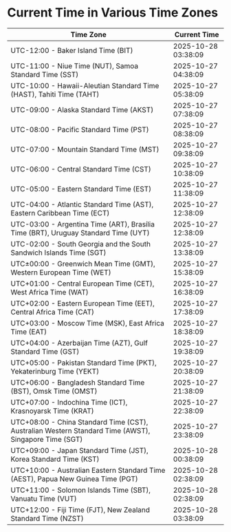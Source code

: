 # Current Time in Various Time Zones

| Time Zone | Current Time |
|-----------|--------------|
| UTC-12:00 - Baker Island Time (BIT) | 2025-10-28 03:38:09 |
| UTC-11:00 - Niue Time (NUT), Samoa Standard Time (SST) | 2025-10-27 04:38:09 |
| UTC-10:00 - Hawaii-Aleutian Standard Time (HAST), Tahiti Time (TAHT) | 2025-10-27 05:38:09 |
| UTC-09:00 - Alaska Standard Time (AKST) | 2025-10-27 07:38:09 |
| UTC-08:00 - Pacific Standard Time (PST) | 2025-10-27 08:38:09 |
| UTC-07:00 - Mountain Standard Time (MST) | 2025-10-27 09:38:09 |
| UTC-06:00 - Central Standard Time (CST) | 2025-10-27 10:38:09 |
| UTC-05:00 - Eastern Standard Time (EST) | 2025-10-27 11:38:09 |
| UTC-04:00 - Atlantic Standard Time (AST), Eastern Caribbean Time (ECT) | 2025-10-27 12:38:09 |
| UTC-03:00 - Argentina Time (ART), Brasília Time (BRT), Uruguay Standard Time (UYT) | 2025-10-27 12:38:09 |
| UTC-02:00 - South Georgia and the South Sandwich Islands Time (SGT) | 2025-10-27 13:38:09 |
| UTC±00:00 - Greenwich Mean Time (GMT), Western European Time (WET) | 2025-10-27 15:38:09 |
| UTC+01:00 - Central European Time (CET), West Africa Time (WAT) | 2025-10-27 16:38:09 |
| UTC+02:00 - Eastern European Time (EET), Central Africa Time (CAT) | 2025-10-27 17:38:09 |
| UTC+03:00 - Moscow Time (MSK), East Africa Time (EAT) | 2025-10-27 18:38:09 |
| UTC+04:00 - Azerbaijan Time (AZT), Gulf Standard Time (GST) | 2025-10-27 19:38:09 |
| UTC+05:00 - Pakistan Standard Time (PKT), Yekaterinburg Time (YEKT) | 2025-10-27 20:38:09 |
| UTC+06:00 - Bangladesh Standard Time (BST), Omsk Time (OMST) | 2025-10-27 21:38:09 |
| UTC+07:00 - Indochina Time (ICT), Krasnoyarsk Time (KRAT) | 2025-10-27 22:38:09 |
| UTC+08:00 - China Standard Time (CST), Australian Western Standard Time (AWST), Singapore Time (SGT) | 2025-10-27 23:38:09 |
| UTC+09:00 - Japan Standard Time (JST), Korea Standard Time (KST) | 2025-10-28 00:38:09 |
| UTC+10:00 - Australian Eastern Standard Time (AEST), Papua New Guinea Time (PGT) | 2025-10-28 02:38:09 |
| UTC+11:00 - Solomon Islands Time (SBT), Vanuatu Time (VUT) | 2025-10-28 02:38:09 |
| UTC+12:00 - Fiji Time (FJT), New Zealand Standard Time (NZST) | 2025-10-28 03:38:09 |

